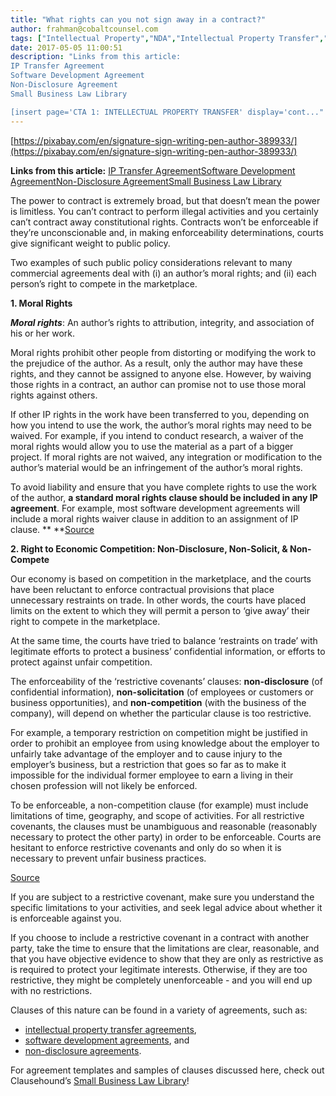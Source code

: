 ```yaml
---
title: "What rights can you not sign away in a contract?"
author: frahman@cobaltcounsel.com
tags: ["Intellectual Property","NDA","Intellectual Property Transfer","Master Services Agreement","Software Development","frahman","IP Transfer","Learn","All Jurisdictions"]
date: 2017-05-05 11:00:51
description: "Links from this article:
IP Transfer Agreement
Software Development Agreement
Non-Disclosure Agreement
Small Business Law Library

[insert page='CTA 1: INTELLECTUAL PROPERTY TRANSFER' display='cont..."
---
```


[https://pixabay.com/en/signature-sign-writing-pen-author-389933/](https://pixabay.com/en/signature-sign-writing-pen-author-389933/)

**Links from this article:** [IP Transfer Agreement](https://clausehound.com/legal-contract/14981#!/document=)[Software Development Agreement](https://clausehound.com/legal-contract/16201)[Non-Disclosure Agreement](https://clausehound.com/legal-contract/15656)[Small Business Law Library](https://clausehound.com/small-business-law-library/)

The power to contract is extremely broad, but that doesn’t mean the power is limitless. You can’t contract to perform illegal activities and you certainly can’t contract away constitutional rights. Contracts won’t be enforceable if they’re unconscionable and, in making enforceability determinations, courts give significant weight to public policy.

 

Two examples of such public policy considerations relevant to many commercial agreements deal with (i) an author’s moral rights; and (ii) each person’s right to compete in the marketplace.

**1. Moral Rights**

 

***Moral rights***: An author’s rights to attribution, integrity, and association of his or her work.

 

Moral rights prohibit other people from distorting or modifying the work to the prejudice of the author. As a result, only the author may have these rights, and they cannot be assigned to anyone else. However, by waiving those rights in a contract, an author can promise not to use those moral rights against others.



If other IP rights in the work have been transferred to you, depending on how you intend to use the work, the author’s moral rights may need to be waived. For example, if you intend to conduct research, a waiver of the moral rights would allow you to use the material as a part of a bigger project. If moral rights are not waived, any integration or modification to the author’s material would be an infringement of the author’s moral rights.

 

To avoid liability and ensure that you have complete rights to use the work of the author, **a standard moral rights clause should be included in any IP agreement**. For example, most software development agreements will include a moral rights waiver clause in addition to an assignment of IP clause.
** **[Source](https://pixabay.com/en/law-justice-court-judge-legal-1063249/)

**2. Right to Economic Competition: Non-Disclosure, Non-Solicit, & Non-Compete**

 

Our economy is based on competition in the marketplace, and the courts have been reluctant to enforce contractual provisions that place unnecessary restraints on trade. In other words, the courts have placed limits on the extent to which they will permit a person to ‘give away’ their right to compete in the marketplace.

 

At the same time, the courts have tried to balance  ‘restraints on trade’ with legitimate efforts to protect a business’ confidential information, or efforts to protect against unfair competition.

 

The enforceability of the ‘restrictive covenants’ clauses: **non-disclosure** (of confidential information), **non-solicitation** (of employees or customers or business opportunities), and **non-competition** (with the business of the company), will depend on whether the particular clause is too restrictive.


For example, a temporary restriction on competition might be justified in order to prohibit an employee from using knowledge about the employer to unfairly take advantage of the employer and to cause injury to the employer’s business, but a restriction that goes so far as to make it impossible for the individual former employee to earn a living in their chosen profession will not likely be enforced.

 

To be enforceable, a non-competition clause (for example) must include limitations of time, geography, and scope of activities. For all restrictive covenants, the clauses must be unambiguous and reasonable (reasonably necessary to protect the other party) in order to be enforceable. Courts are hesitant to enforce restrictive covenants and only do so when it is necessary to prevent unfair business practices.

 
[Source](https://pixabay.com/en/censorship-limitations-610101/)

 

If you are subject to a restrictive covenant, make sure you understand the specific limitations to your activities, and seek legal advice about whether it is enforceable against you.

 

If you choose to include a restrictive covenant in a contract with another party, take the time to ensure that the limitations are clear, reasonable, and that you have objective evidence to show that they are only as restrictive as is required to protect your legitimate interests. Otherwise, if they are too restrictive, they might be completely unenforceable - and you will end up with no restrictions.

 

Clauses of this nature can be found in a variety of agreements, such as:

- [intellectual property transfer agreements](https://clausehound.com/legal-contract/14981#!/document=),
- [software development agreements](https://clausehound.com/legal-contract/16201), and
- [non-disclosure agreements](https://clausehound.com/legal-contract/15656).

 

For agreement templates and samples of clauses discussed here, check out Clausehound’s [Small Business Law Library](https://clausehound.com/small-business-law-library/)!
